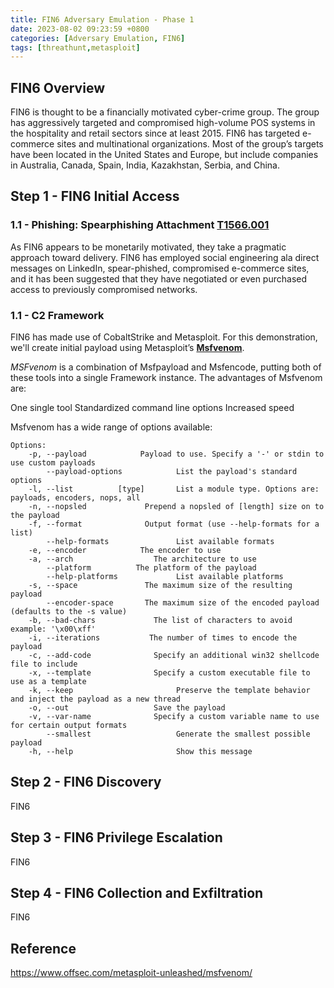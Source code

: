 ```yaml
---
title: FIN6 Adversary Emulation - Phase 1
date: 2023-08-02 09:23:59 +0800
categories: [Adversary Emulation, FIN6]
tags: [threathunt,metasploit]
---
```


## FIN6 Overview

FIN6 is thought to be a financially motivated cyber-crime group. The group has aggressively targeted and compromised high-volume POS systems in the hospitality and retail sectors since at least 2015. FIN6 has targeted e-commerce sites and multinational organizations. Most of the group’s targets have been located in the United States and Europe, but include companies in Australia, Canada, Spain, India, Kazakhstan, Serbia, and China.

## Step 1 - FIN6 Initial Access

### 1.1 - Phishing: Spearphishing Attachment [**T1566.001**](https://attack.mitre.org/techniques/T1566/001/)

As FIN6 appears to be monetarily motivated, they take a pragmatic approach toward delivery. FIN6 has employed social engineering ala direct messages on LinkedIn, spear-phished, compromised e-commerce sites, and it has been suggested that they have negotiated or even purchased access to previously compromised networks. 

### 1.1 - C2 Framework

FIN6 has made use of CobaltStrike and Metasploit. For this demonstration, we'll create initial payload using Metasploit’s [**Msfvenom**](https://docs.metasploit.com/docs/using-metasploit/basics/how-to-use-msfvenom.html).

_MSFvenom_ is a combination of Msfpayload and Msfencode, putting both of these tools into a single Framework instance. The advantages of Msfvenom are:

One single tool
Standardized command line options
Increased speed

Msfvenom has a wide range of options available:

```
Options:
    -p, --payload            Payload to use. Specify a '-' or stdin to use custom payloads
        --payload-options            List the payload's standard options
    -l, --list          [type]       List a module type. Options are: payloads, encoders, nops, all
    -n, --nopsled             Prepend a nopsled of [length] size on to the payload
    -f, --format              Output format (use --help-formats for a list)
        --help-formats               List available formats
    -e, --encoder            The encoder to use
    -a, --arch                  The architecture to use
        --platform          The platform of the payload
        --help-platforms             List available platforms
    -s, --space               The maximum size of the resulting payload
        --encoder-space       The maximum size of the encoded payload (defaults to the -s value)
    -b, --bad-chars             The list of characters to avoid example: '\x00\xff'
    -i, --iterations           The number of times to encode the payload
    -c, --add-code              Specify an additional win32 shellcode file to include
    -x, --template              Specify a custom executable file to use as a template
    -k, --keep                       Preserve the template behavior and inject the payload as a new thread
    -o, --out                   Save the payload
    -v, --var-name              Specify a custom variable name to use for certain output formats
        --smallest                   Generate the smallest possible payload
    -h, --help                       Show this message
```


## Step 2 - FIN6 Discovery

FIN6

## Step 3 - FIN6 Privilege Escalation

FIN6

## Step 4 - FIN6 Collection and Exfiltration

FIN6

## Reference

<https://www.offsec.com/metasploit-unleashed/msfvenom/>
